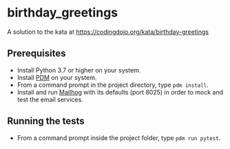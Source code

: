 # birthday_greetings
A solution to the kata at https://codingdojo.org/kata/birthday-greetings

## Prerequisites
* Install Python 3.7 or higher on your system.
* Install [PDM](https://pdm.fming.dev) on your system.
* From a command prompt in the project directory, type `pdm install`.
* Install and run [Mailhog](https://kinsta.com/blog/mailhog/) with its defaults (port 8025) in order to mock and test the email services.

## Running the tests
* From a command prompt inside the project folder, type `pdm run pytest`.
